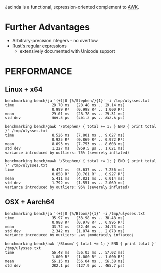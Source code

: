 Jacinda is a functional, expression-oriented complement to
[AWK](http://www.awklang.org).

# Further Advantages

  * Arbitrary-precision integers - no overflow
  * [Rust's regular expressions](https://docs.rs/regex/)
    - extensively documented with Unicode support

# PERFORMANCE

## Linux + x64

```
benchmarking bench/ja '(+)|0 {%/Stephen/}{1}' -i /tmp/ulysses.txt
time                 28.70 ms   (28.48 ms .. 29.14 ms)
                     0.999 R²   (0.998 R² .. 1.000 R²)
mean                 29.01 ms   (28.78 ms .. 29.31 ms)
std dev              569.5 μs   (401.2 μs .. 832.8 μs)

benchmarking bench/gawk '/Stephen/ { total += 1; } END { print total }' /tmp/ulysses.txt
time                 8.526 ms   (7.801 ms .. 9.627 ms)
                     0.925 R²   (0.869 R² .. 0.972 R²)
mean                 8.093 ms   (7.753 ms .. 8.608 ms)
std dev              1.227 ms   (959.5 μs .. 1.621 ms)
variance introduced by outliers: 75% (severely inflated)

benchmarking bench/mawk '/Stephen/ { total += 1; } END { print total }' /tmp/ulysses.txt
time                 6.472 ms   (5.637 ms .. 7.256 ms)
                     0.858 R²   (0.761 R² .. 0.927 R²)
mean                 5.411 ms   (4.821 ms .. 6.014 ms)
std dev              1.792 ms   (1.551 ms .. 2.069 ms)
variance introduced by outliers: 95% (severely inflated)
```

## OSX + Aarch64

```
benchmarking bench/ja '(+)|0 {%/Bloom/}{1}' -i /tmp/ulysses.txt
time                 35.97 ms   (33.98 ms .. 38.48 ms)
                     0.988 R²   (0.978 R² .. 0.995 R²)
mean                 33.72 ms   (32.46 ms .. 34.73 ms)
std dev              2.342 ms   (1.874 ms .. 2.878 ms)
variance introduced by outliers: 24% (moderately inflated)

benchmarking bench/awk '/Bloom/ { total += 1; } END { print total }' /tmp/ulysses.txt
time                 56.48 ms   (56.03 ms .. 57.02 ms)
                     1.000 R²   (1.000 R² .. 1.000 R²)
mean                 56.15 ms   (56.04 ms .. 56.38 ms)
std dev              282.1 μs   (127.9 μs .. 465.7 μs)
```
